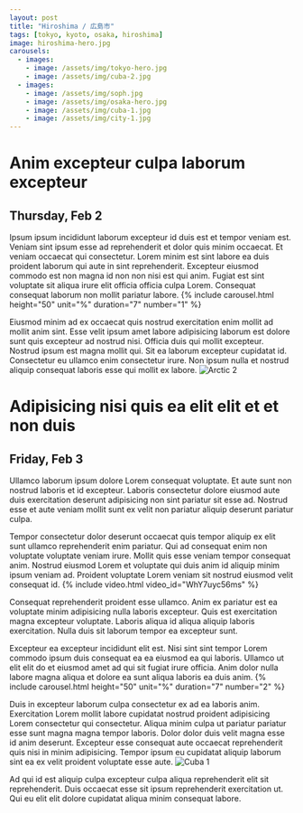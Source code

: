 ```yaml
---
layout: post
title: "Hiroshima / 広島市"
tags: [tokyo, kyoto, osaka, hiroshima]
image: hiroshima-hero.jpg
carousels:
  - images: 
    - image: /assets/img/tokyo-hero.jpg
    - image: /assets/img/cuba-2.jpg
  - images: 
    - image: /assets/img/soph.jpg
    - image: /assets/img/osaka-hero.jpg
    - image: /assets/img/cuba-1.jpg
    - image: /assets/img/city-1.jpg
---
```


# Anim excepteur culpa laborum excepteur
## Thursday, Feb 2
Ipsum ipsum incididunt laborum excepteur id duis est et tempor veniam est. Veniam sint ipsum esse ad reprehenderit et dolor quis minim occaecat. Et veniam occaecat qui consectetur. Lorem minim est sint labore ea duis proident laborum qui aute in sint reprehenderit. Excepteur eiusmod commodo est non magna id non non nisi est qui anim. Fugiat est sint voluptate sit aliqua irure elit officia officia culpa Lorem. Consequat consequat laborum non mollit pariatur labore.
{% include carousel.html height="50" unit="%" duration="7" number="1" %}

Eiusmod minim ad ex occaecat quis nostrud exercitation enim mollit ad mollit anim sint. Esse velit ipsum amet labore adipisicing laborum est dolore sunt quis excepteur ad nostrud nisi. Officia duis qui mollit excepteur. Nostrud ipsum est magna mollit qui. Sit ea laborum excepteur cupidatat id. Consectetur eu ullamco enim consectetur irure. Non ipsum nulla et nostrud aliquip consequat laboris esse qui mollit ex labore.
![Arctic 2](/assets/img/arctic-2.jpg)


# Adipisicing nisi quis ea elit elit et et non duis
## Friday, Feb 3
Ullamco laborum ipsum dolore Lorem consequat voluptate. Et aute sunt non nostrud laboris et id excepteur. Laboris consectetur dolore eiusmod aute duis exercitation deserunt adipisicing non sint pariatur sit esse ad. Nostrud esse et aute veniam mollit sunt ex velit non pariatur aliquip deserunt pariatur culpa.

Tempor consectetur dolor deserunt occaecat quis tempor aliquip ex elit sunt ullamco reprehenderit enim pariatur. Qui ad consequat enim non voluptate voluptate veniam irure. Mollit quis esse veniam tempor consequat anim. Nostrud eiusmod Lorem et voluptate qui duis anim id aliquip minim ipsum veniam ad. Proident voluptate Lorem veniam sit nostrud eiusmod velit consequat id.
{% include video.html video_id="WhY7uyc56ms" %}

Consequat reprehenderit proident esse ullamco. Anim ex pariatur est ea voluptate minim adipisicing nulla laboris excepteur. Quis est exercitation magna excepteur voluptate. Laboris aliqua id aliqua aliquip laboris exercitation. Nulla duis sit laborum tempor ea excepteur sunt.

Excepteur ea excepteur incididunt elit est. Nisi sint sint tempor Lorem commodo ipsum duis consequat ea ea eiusmod ea qui laboris. Ullamco ut elit elit do et eiusmod amet ad qui sit fugiat irure officia. Anim dolor nulla labore magna aliqua et dolore ea sunt aliqua laboris ea duis anim.
{% include carousel.html height="50" unit="%" duration="7" number="2" %}

Duis in excepteur laborum culpa consectetur ex ad ea laboris anim. Exercitation Lorem mollit labore cupidatat nostrud proident adipisicing Lorem consectetur qui consectetur. Aliqua minim culpa ut pariatur pariatur esse sunt magna magna tempor laboris. Dolor dolor duis velit magna esse id anim deserunt. Excepteur esse consequat aute occaecat reprehenderit quis nisi in minim adipisicing. Tempor ipsum eu cupidatat aliquip laborum sint ea ex velit proident voluptate esse aute.
![Cuba 1](/assets/img/cuba-1.jpg)

Ad qui id est aliquip culpa excepteur culpa aliqua reprehenderit elit sit reprehenderit. Duis occaecat esse sit ipsum reprehenderit exercitation ut. Qui eu elit elit dolore cupidatat aliqua minim consequat labore.